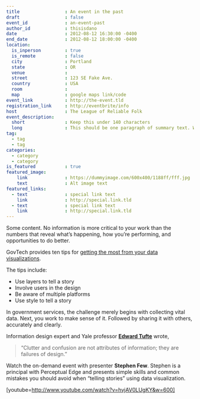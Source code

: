 ```yaml
---
title                 : An event in the past
draft                 : false
event_id              : an-event-past
author_id             : thisisdano
date                  : 2012-08-12 16:30:00 -0400
end_date              : 2012-08-12 18:00:00 -0400
location:
  is_inperson         : true
  is_remote           : false
  city                : Portland
  state               : OR
  venue               :
  street              : 123 SE Fake Ave.
  country             : USA
  room                :
  map                 : google maps link/code
event_link            : http://the-event.tld
registration_link     : http://eventbrite/info
host                  : The League of Reliable Folk
event_description:
  short               : Keep this under 140 characters
  long                : This should be one paragraph of summary text. Work to evoke the critical topics of your event, but leave extended descriptions to the body of the event. Where does this long description go? That's a very reasonable question, but I'm not sure yet.
tag:
  - tag
  - tag
categories:
  - category
  - category
is_featured           : true
featured_image:
    link              : https://dummyimage.com/600x400/1188ff/fff.jpg
    text              : Alt image text
featured_links:
  - text              : special link text
    link              : http://special.link.tld
  - text              : special link text
    link              : http://special.link.tld
---
```


Some content.
No information is more critical to your work than the numbers that reveal what’s  happening, how you’re performing, and opportunities to do better.

GovTech provides ten tips for [getting the most from your data visualizations](http://www.govtech.com/pcio/10-Tips-for-Data-Visualization.html "GovTech's ten tips for getting the most from your data visualizations").

The tips include:

  * Use layers to tell a story
  * Involve users in the design
  * Be aware of multiple platforms
  * Use style to tell a story

In government services, the challenge merely begins with collecting vital data. Next, you work to make sense of it. Followed by sharing it with others, accurately and clearly.

Information design expert and Yale professor **[Edward Tufte](http://www.stanfordalumni.org/news/magazine/2007/marapr/features/tufte.html)** wrote,

> “Clutter and confusion are not attributes of information; they are failures of design.”

Watch the on-demand event with presenter **Stephen Few**. Stephen is a principal with Perceptual Edge and presents simple skills and common mistakes you should avoid when &#8220;telling stories&#8221; using data visualization.

[youtube=http://www.youtube.com/watch?v=hvjAV0LUgKY&w=600]
